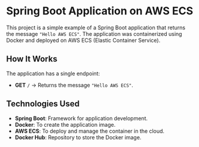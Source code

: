 # Spring Boot Application on AWS ECS

This project is a simple example of a Spring Boot application that returns the message `"Hello AWS ECS"`. The application was containerized using Docker and deployed on AWS ECS (Elastic Container Service).

## How It Works

The application has a single endpoint:

- **GET** `/` → Returns the message `"Hello AWS ECS"`.

## Technologies Used

- **Spring Boot**: Framework for application development.
- **Docker**: To create the application image.
- **AWS ECS**: To deploy and manage the container in the cloud.
- **Docker Hub**: Repository to store the Docker image.
